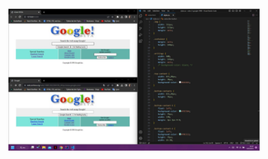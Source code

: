 ![](https://raw.githubusercontent.com/iclalD/PATIKA.DEV/main/CSS/odev-2-google-1998/images/del.jpg)
